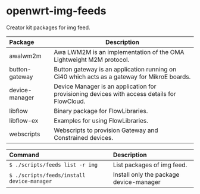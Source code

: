 # openwrt-img-feeds

Creator kit packages for img feed.

Package           | Description
:---------------- | -----------------------------
awalwm2m          | Awa LWM2M is an implementation of the OMA Lightweight M2M protocol.
button-gateway    | Button gateway is an application running on Ci40 which acts as a gateway for MikroE boards.
device-manager    | Device Manager is an application for provisioning devices with access details for FlowCloud.
libflow           | Binary package for FlowLibraries.
libflow-ex        | Examples for using FlowLibraries.
webscripts        | Webscripts to provision Gateway and Constrained devices.

Command                                         | Description
:---------------------------------------------- | :---------------------------------------
```$ ./scripts/feeds list -r img```             | List packages of img feed.
```$ ./scripts/feeds/install device-manager```  | Install only the package device-manager



